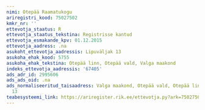 ```yaml
---
nimi: Otepää Raamatukogu
ariregistri_kood: 75027502
kmkr_nr: ''
ettevotja_staatus: R
ettevotja_staatus_tekstina: Registrisse kantud
ettevotja_esmakande_kpv: 01.12.2015
ettevotja_aadress: .na
asukoht_ettevotja_aadressis: Lipuväljak 13
asukoha_ehak_kood: 5755
asukoha_ehak_tekstina: Otepää linn, Otepää vald, Valga maakond
indeks_ettevotja_aadressis: '67405'
ads_adr_id: 2995606
ads_ads_oid: .na
ads_normaliseeritud_taisaadress: Valga maakond, Otepää vald, Otepää linn, Lipuväljak
  13
teabesysteemi_link: https://ariregister.rik.ee/ettevotja.py?ark=75027502&ref=rekvisiidid
---
```

